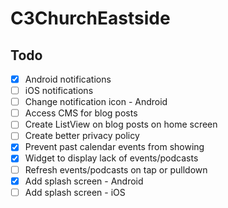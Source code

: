 # C3ChurchEastside

## Todo

- [x] Android notifications
- [ ] iOS notifications
- [ ] Change notification icon - Android
- [ ] Access CMS for blog posts
- [ ] Create ListView on blog posts on home screen
- [ ] Create better privacy policy
- [x] Prevent past calendar events from showing
- [x] Widget to display lack of events/podcasts
- [ ] Refresh events/podcasts on tap or pulldown
- [x] Add splash screen - Android
- [ ] Add splash screen - iOS